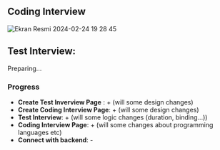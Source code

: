 ## Coding Interview

![Ekran Resmi 2024-02-24 19 28 45](https://github.com/CallOfProject/Call-Of-Project-Interview/assets/147416047/ea6d0674-e10f-447a-a648-a7d9140872a8)

## Test Interview:
Preparing...

### Progress
  - **Create Test Inverview Page** : + (will some design changes)
  - **Create Coding Interview Page**: + (will some design changes)
  - **Test Interview**: + (will some logic changes (duration, binding...))
  - **Coding Interview Page**: + (will some changes about programming languages etc)
  - **Connect with backend**: -



